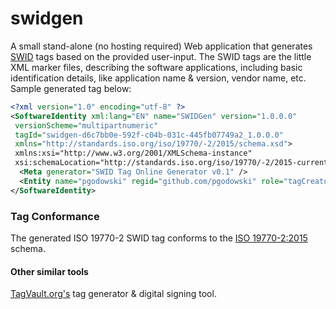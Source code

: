 # swidgen
A small stand-alone (no hosting required) Web application that generates [SWID](https://tagvault.org/swid-tags/) tags based on the provided user-input.
The SWID tags are the little XML marker files, describing the software applications, including basic identification details,
like application name & version, vendor name, etc. Sample generated tag below:


```xml
<?xml version="1.0" encoding="utf-8" ?>
<SoftwareIdentity xml:lang="EN" name="SWIDGen" version="1.0.0.0" 
 versionScheme="multipartnumeric" 
 tagId="swidgen-d6c7bb0e-592f-c04b-031c-445fb07749a2_1.0.0.0" 
 xmlns="http://standards.iso.org/iso/19770/-2/2015/schema.xsd"> 
 xmlns:xsi="http://www.w3.org/2001/XMLSchema-instance" 
 xsi:schemaLocation="http://standards.iso.org/iso/19770/-2/2015-current/schema.xsd schema.xsd" >
  <Meta generator="SWID Tag Online Generator v0.1" /> 
  <Entity name="pgodowski" regid="github.com/pgodowski" role="tagCreator" /> 
</SoftwareIdentity>
```


### Tag Conformance
The generated ISO 19770-2 SWID tag conforms to the [ISO 19770-2:2015](https://www.iso.org/standard/65666.html) schema.

#### Other similar tools
[TagVault.org's](https://tagvault.org/tools/swid-signing-tool/) tag generator & digital signing tool.

